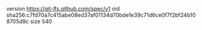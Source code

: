 version https://git-lfs.github.com/spec/v1
oid sha256:c7fd70a7c415abe08ed37af01134d70bde1e39c71d6ce0f7f2bf24b108705d9c
size 540
